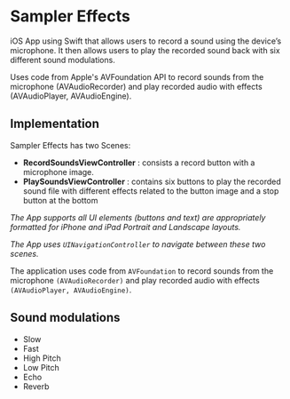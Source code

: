# Sampler Effects 

iOS App using Swift that allows users to record a sound using the device’s microphone. It then allows users to play the recorded sound back with six different sound modulations.

Uses code from Apple's AVFoundation API to record sounds from the microphone (AVAudioRecorder) and play recorded audio with effects (AVAudioPlayer, AVAudioEngine).

## Implementation
Sampler Effects has two Scenes: 
- **RecordSoundsViewController** : consists a record button with a microphone image.
- **PlaySoundsViewController** : contains six buttons to play the recorded sound file with different effects related to the button image and a stop button at the bottom

*The App supports all UI elements (buttons and text) are appropriately formatted for iPhone and iPad Portrait and Landscape layouts.*

*The App uses `UINavigationController` to navigate between these two scenes.*

The application uses code from `AVFoundation` to record sounds from the microphone `(AVAudioRecorder)` and play recorded audio with effects `(AVAudioPlayer, AVAudioEngine)`.

## Sound modulations
- Slow
- Fast
- High Pitch
- Low Pitch
- Echo
- Reverb

